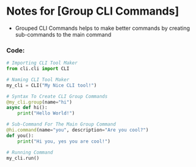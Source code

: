 # Notes for [Group CLI Commands]

- Grouped CLI Commands helps to make better commands by creating sub-commands to the main command

### Code:
```py
# Importing CLI Tool Maker
from cli.cli import CLI

# Naming CLI Tool Maker
my_cli = CLI("My Nice CLI tool!")

# Syntax To Create CLI Group Commands
@my_cli.group(name="hi")
async def hi():
    print("Hello World!")

# Sub-Command For The Main Group Command
@hi.command(name="you", description="Are you cool?")
def you():
    print("Hi you, yes you are cool!")

# Running Command
my_cli.run()
```
